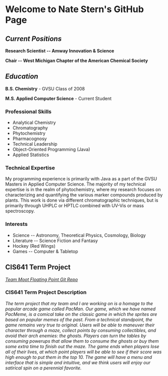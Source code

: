# Welcome to Nate Stern's GitHub Page

## *Current Positions*

**Research Scientist -- Amway Innovation & Science**

**Chair -- West Michigan Chapter of the American Chemical Society**

## *Education*

**B.S. Chemistry** - GVSU Class of 2008

**M.S. Applied Computer Science** - Current Student

### Professional Skills
* Analytical Chemistry
* Chromatography
* Phytochemistry
* Pharmacognosy
* Technical Leadership
* Object-Oriented Programming (Java)
* Applied Statistics

### Technical Expertise
My programming experience is primarily with Java as a part of the GVSU Masters in Applied Computer Science. The majority of my technical expertise is in the realm of phytochemistry, where my research focuses on characterizing and quantifying the various marker compounds produced by plants. This work is done via different chromatographic techniques, but is primarily through UHPLC or HPTLC combined with UV-Vis or mass spectroscopy.

### Interests
* Science -- Astronomy, Theoretical Physics, Cosmology, Biology
* Literature -- Science Fiction and Fantasy
* Hockey (Red Wings)
* Games -- Computer & Tabletop

## CIS641 Term Project
[*Team Moot Floating Point Git Repo*](https://ngboardway.github.io/GVSU-CIS641-Moot-Floating-Point/)

### CIS641 Term Project Description
*The term project that my team and I are working on is a homage to the popular arcade game called PacMan.  Our game, which we have named PacMeme, is a comical take on the classic game in which the sprites are based on popular memes of the past.  From a technical standpoint, the game remains very true to original.  Users will be able to maneuver their character through a maze, collect points by consuming collectibles, and avoid their arch enemies: the ghosts.  Players can turn the tables by consuming powerups that allow them to consume the ghosts or buy them some extra time to finish out the maze.  The game ends when players lose all of their lives, at which point players will be able to see if their score was high enough to put them in the top 10.  The game will have a menu and interface that is simple and intuitive, and we think users will enjoy our satirical spin on a perennial favorite.*
